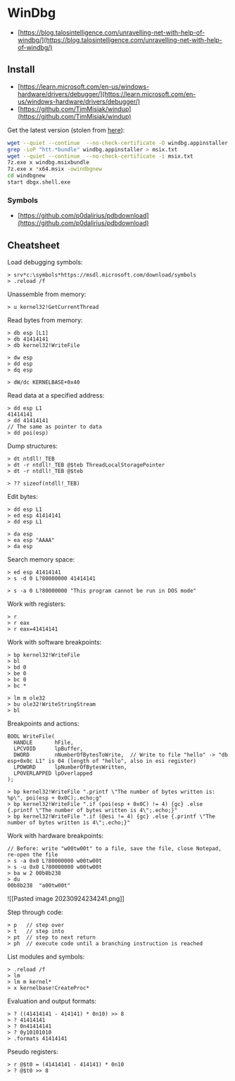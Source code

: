 # WinDbg

- [https://blog.talosintelligence.com/unravelling-net-with-help-of-windbg/](https://blog.talosintelligence.com/unravelling-net-with-help-of-windbg/)




## Install

- [https://learn.microsoft.com/en-us/windows-hardware/drivers/debugger/](https://learn.microsoft.com/en-us/windows-hardware/drivers/debugger/)
- [https://github.com/TimMisiak/windup](https://github.com/TimMisiak/windup)

Get the latest version (stolen from [here](https://stackoverflow.com/a/77062861/6253579)):

```bash
wget --quiet --continue  --no-check-certificate -O windbg.appinstaller https://aka.ms/windbg/download
grep -ioP "htt.*bundle" windbg.appinstaller > msix.txt
wget --quiet --continue  --no-check-certificate -i msix.txt
7z.exe x windbg.msixbundle 
7z.exe x *x64.msix -owindbgnew
cd windbgnew
start dbgx.shell.exe
```



### Symbols

- [https://github.com/p0dalirius/pdbdownload](https://github.com/p0dalirius/pdbdownload)




## Cheatsheet

Load debugging symbols:

```
> srv*c:\symbols*https://msdl.microsoft.com/download/symbols
> .reload /f
```

Unassemble from memory:

```
> u kernel32!GetCurrentThread
```

Read bytes from memory:

```
> db esp [L1]
> db 41414141
> db kernel32!WriteFile

> dw esp
> dd esp
> dq esp

> dW/dc KERNELBASE+0x40
```

Read data at a specified address:

```
> dd esp L1
41414141
> dd 41414141
// The same as pointer to data
> dd poi(esp)
```

Dump structures:

```
> dt ntdll!_TEB
> dt -r ntdll!_TEB @$teb ThreadLocalStoragePointer
> dt -r ntdll!_TEB @$teb

> ?? sizeof(ntdll!_TEB)
```

Edit bytes:

```
> dd esp L1
> ed esp 41414141
> dd esp L1

> da esp
> ea esp "AAAA"
> da esp
```

Search memory space:

```
> ed esp 41414141
> s -d 0 L?80000000 41414141

> s -a 0 L?80000000 "This program cannot be run in DOS mode"
```

Work with registers:

```
> r
> r eax
> r eax=41414141
```

Work with software breakpoints:

```
> bp kernel32!WriteFile
> bl
> bd 0
> be 0
> bc 0
> bc *

> lm m ole32
> bu ole32!WriteStringStream
> bl
```

Breakpoints and actions:

```
BOOL WriteFile(
  HANDLE       hFile,
  LPCVOID      lpBuffer,
  DWORD        nNumberOfBytesToWrite,  // Write to file "hello" -> "db esp+0x0c L1" is 04 (length of "hello", also in esi register)
  LPDWORD      lpNumberOfBytesWritten,
  LPOVERLAPPED lpOverlapped
);

> bp kernel32!WriteFile ".printf \"The number of bytes written is: %p\", poi(esp + 0x0C);.echo;g"
> bp kernel32!WriteFile ".if (poi(esp + 0x0C) != 4) {gc} .else {.printf \"The number of bytes written is 4\";.echo;}"
> bp kernel32!WriteFile ".if (@esi != 4) {gc} .else {.printf \"The number of bytes written is 4\";.echo;}"
```

Work with hardware breakpoints:

```
// Before: write "w00tw00t" to a file, save the file, close Notepad, re-open the file
> s -a 0x0 L?80000000 w00tw00t
> s -u 0x0 L?80000000 w00tw00t
> ba w 2 00b8b238
> du
00b8b238  "a00tw00t"
```

![[Pasted image 20230924234241.png]]

Step through code:

```
> p   // step over
> t   // step into
> pt  // step to next return
> ph  // execute code until a branching instruction is reached
```

List modules and symbols:

```
> .reload /f
> lm
> lm m kernel*
> x kernelbase!CreateProc*
```

Evaluation and output formats:

```
> ? ((41414141 - 414141) * 0n10) >> 8
> ? 41414141
> ? 0n41414141
> ? 0y10101010
> .formats 41414141
```

Pseudo registers:

```
> r @$t0 = (41414141 - 414141) * 0n10
> ? @$t0 >> 8
```
